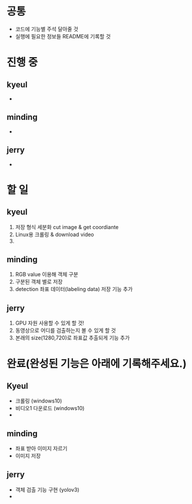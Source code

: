 # 공통
+ 코드에 기능별 주석 달아줄 것
+ 실행에 필요한 정보들 README에 기록할 것

# 진행 중
## kyeul 
+ 
## minding
+

## jerry
+ 

# 할  일 
## kyeul
1. 저장 형식 세분화 cut image & get coordiante
2. Linux용 크롤링 & download video
3.


## minding
1. RGB value 이용해 객체 구분
2. 구분된 객체 별로 저장
3. detection 좌표 데이터(labeling data) 저장 기능 추가

## jerry
1. GPU 자원 사용할 수 있게 할 것!
2. 동영상으로 어디를 검출하는지 볼 수 있게 할 것
3. 본래의 size(1280,720)로 좌표값 추출되게 기능 추가


# 완료(완성된 기능은 아래에 기록해주세요.)
## Kyeul
+ 크롤링 (windows10)
+ 비디오1 다운로드 (windows10)
+

## minding
+ 좌표 받아 이미지 자르기
+ 이미지 저장

## jerry
+ 객체 검출 기능 구현 (yolov3)
+

